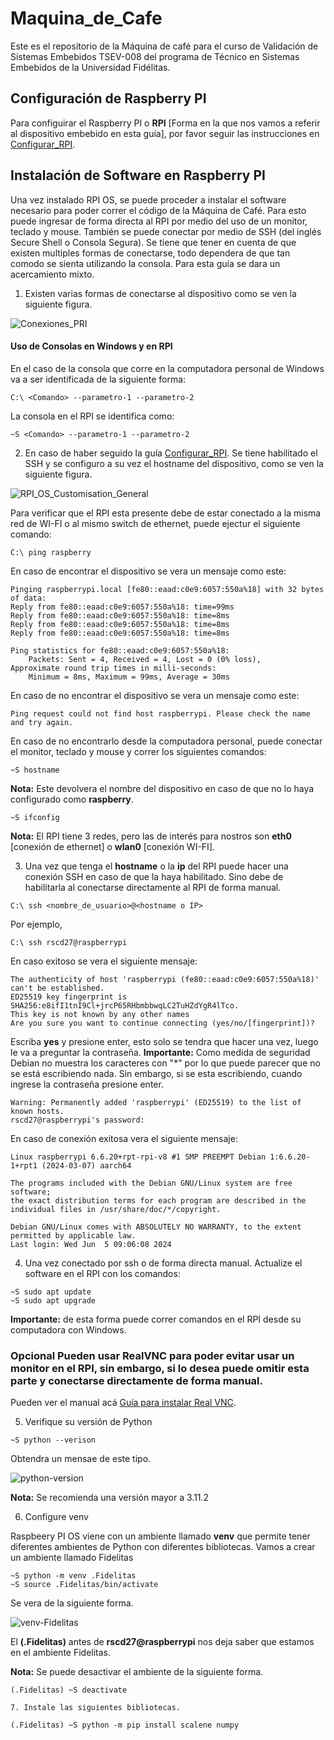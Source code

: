 # Maquina_de_Cafe
Este es el repositorio de la Máquina de café para el curso de Validación de Sistemas Embebidos TSEV-008 del programa de Técnico en Sistemas Embebidos de la Universidad Fidélitas.

## Configuración de Raspberry PI 

Para configuirar el Raspberry PI o **RPI** [Forma en la que nos vamos a referir al dispositivo embebido en esta guía], por favor seguir las instrucciones en [Configurar_RPI](./Documentos/Configurar_RPI.md).


## Instalación de Software en Raspberry PI 

Una vez instalado RPI OS, se puede proceder a instalar el software necesario para poder correr el código de la Máquina de Café. Para esto puede ingresar de forma directa al RPI por medio del uso de un monitor, teclado y mouse. También se puede conectar por medio de SSH (del inglés Secure Shell o Consola Segura). Se tiene que tener en cuenta de que existen multiples formas de conectarse, todo dependera de que tan comodo se sienta utilizando la consola. Para esta guía se dara un acercamiento mixto. 

1. Existen varias formas de conectarse al dispositivo como se ven la siguiente figura. 

![Conexiones_PRI](./Documentos/imgs/tipos_de_conexion.png)

#### Uso de Consolas en Windows y en RPI

En el caso de la consola que corre en la computadora personal de Windows va a ser identificada de la siguiente forma:

```
C:\ <Comando> --parametro-1 --parametro-2
```
La consola en el RPI se identifica como:

```
~S <Comando> --parametro-1 --parametro-2
```

2. En caso de haber seguido la guía [Configurar_RPI](./Documentos/Configurar_RPI.md). Se tiene habilitado el SSH y se configuro a su vez el hostname del dispositivo, como se ven la siguiente figura.

![RPI_OS_Customisation_General](./Documentos/imgs/OS_customisation_general.png)

Para verificar que el RPI esta presente debe de estar conectado a la misma red de WI-FI o al mismo switch de ethernet, puede ejectur el siguiente comando:

```
C:\ ping raspberry
```

En caso de encontrar el dispositivo se vera un mensaje como este:

```
Pinging raspberrypi.local [fe80::eaad:c0e9:6057:550a%18] with 32 bytes of data:
Reply from fe80::eaad:c0e9:6057:550a%18: time=99ms
Reply from fe80::eaad:c0e9:6057:550a%18: time=8ms
Reply from fe80::eaad:c0e9:6057:550a%18: time=8ms
Reply from fe80::eaad:c0e9:6057:550a%18: time=8ms

Ping statistics for fe80::eaad:c0e9:6057:550a%18:
    Packets: Sent = 4, Received = 4, Lost = 0 (0% loss),
Approximate round trip times in milli-seconds:
    Minimum = 8ms, Maximum = 99ms, Average = 30ms
```

En caso de no encontrar el dispositivo se vera un mensaje como este:
```
Ping request could not find host raspberrypi. Please check the name and try again.
```

En caso de no encontrarlo desde la computadora personal, puede conectar el monitor, teclado y mouse y correr los siguientes comandos:

```
~S hostname
```

**Nota:** Este devolvera el nombre del dispositivo en caso de que no lo haya configurado como **raspberry**.


```
~S ifconfig
```
**Nota:** El RPI tiene 3 redes, pero las de interés para nostros son **eth0** [conexión de ethernet] o **wlan0** [conexión WI-FI].

3. Una vez que tenga el **hostname** o la **ip** del RPI puede hacer una conexión SSH en caso de que la haya habilitado. Sino debe de habilitarla al conectarse directamente al RPI de forma manual.

```
C:\ ssh <nombre_de_usuario>@<hostname o IP>
```

Por ejemplo,

```
C:\ ssh rscd27@raspberrypi
```

En caso exitoso se vera el siguiente mensaje:

```
The authenticity of host 'raspberrypi (fe80::eaad:c0e9:6057:550a%18)' can't be established.
ED25519 key fingerprint is SHA256:e8ifI1tnI9Cl+jrcP65RHbmbbwqLC2TuHZdYgR4lTco.
This key is not known by any other names
Are you sure you want to continue connecting (yes/no/[fingerprint])?
```

Escriba **yes** y presione enter, esto solo se tendra que hacer una vez, luego le va a preguntar la contraseña. **Importante:** Como medida de seguridad Debian no muestra los caracteres con "*" por lo que puede parecer que no se está escribiendo nada. Sin embargo, si se esta escribiendo, cuando ingrese la contraseña presione enter.

```
Warning: Permanently added 'raspberrypi' (ED25519) to the list of known hosts.
rscd27@raspberrypi's password:
```

En caso de conexión exitosa vera el siguiente mensaje:

```
Linux raspberrypi 6.6.20+rpt-rpi-v8 #1 SMP PREEMPT Debian 1:6.6.20-1+rpt1 (2024-03-07) aarch64

The programs included with the Debian GNU/Linux system are free software;
the exact distribution terms for each program are described in the
individual files in /usr/share/doc/*/copyright.

Debian GNU/Linux comes with ABSOLUTELY NO WARRANTY, to the extent
permitted by applicable law.
Last login: Wed Jun  5 09:06:08 2024
```

4. Una vez conectado por ssh o de forma directa manual. Actualize el software en el RPI con los comandos: 

```
~S sudo apt update
~S sudo apt upgrade
```

**Importante:** de esta forma puede correr comandos en el RPI desde su computadora con Windows.

### Opcional Pueden usar RealVNC para poder evitar usar un monitor en el RPI, sin embargo, si lo desea puede omitir esta parte y conectarse directamente de forma manual.

Pueden ver el manual acá [Guía para instalar Real VNC](./Documentos/RealVNC.md).

5. Verifique su versión de Python

```
~S python --verison
```

Obtendra un mensae de este tipo.

![python-version](./Documentos/imgs/Python-version.png)

**Nota:** Se recomienda una versión mayor a 3.11.2

6. Configure venv

Raspbeery PI OS viene con un ambiente llamado **venv** que permite tener diferentes ambientes de Python con diferentes bibliotecas. Vamos a crear un ambiente llamado Fidelitas

```
~S python -m venv .Fidelitas
~S source .Fidelitas/bin/activate
```

Se vera de la siguiente forma.

![venv-Fidelitas](./Documentos/imgs/venv-Fidelitas.png)

El **(.Fidelitas)** antes de **rscd27@raspberrypi** nos deja saber que estamos en el ambiente Fidelitas.

**Nota:** Se puede desactivar el ambiente de la siguiente forma. 

```
(.Fidelitas) ~S deactivate

7. Instale las siguientes bibliotecas.
```

```
(.Fidelitas) ~S python -m pip install scalene numpy
```